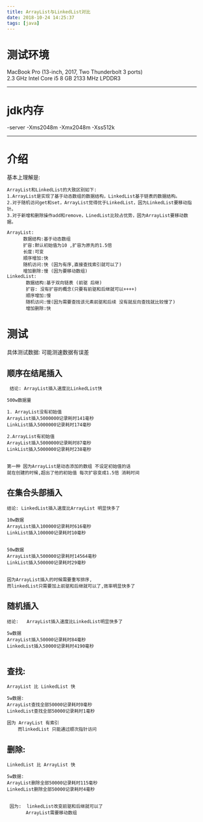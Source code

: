 ```yaml
---
title: ArrayList与LinkedList对比
date: 2018-10-24 14:25:37
tags: [java]
---
```


# 测试环境
MacBook Pro (13-inch, 2017, Two Thunderbolt 3 ports)  
2.3 GHz Intel Core i5
8 GB 2133 MHz LPDDR3

---

# jdk内存 
-server -Xms2048m -Xmx2048m -Xss512k

---

<!--more-->


# 介绍
基本上理解是:

```
ArrayList和LinkedList的大致区别如下:
1.ArrayList是实现了基于动态数组的数据结构，LinkedList基于链表的数据结构。 
2.对于随机访问get和set，ArrayList觉得优于LinkedList，因为LinkedList要移动指针。 
3.对于新增和删除操作add和remove，LinedList比较占优势，因为ArrayList要移动数据。 

ArrayList:
      数据结构:基于动态数组
      扩容:默认初始值为10 ,扩容为原先的1.5倍
      长度:可变
      顺序增加:快
      随机访问:快 (因为有序,直接查找索引就可以了)
      增加删除:慢 (因为要移动数组)
LinkedList:
       数据结构:基于双向链表 (前驱 后继)
       扩容: 没有扩容的概念(只要有前驱和后继就可以++++)
       顺序增加:慢 
       随机访问:慢(因为需要查找该元素前驱和后续 没有就反向查找就比较慢了)
       增加删除:快 
```

# 测试

具体测试数据:
可能测速数据有误差 

## 顺序在结尾插入

```
 结论: ArrayList插入速度比LinkedList快

500w数据量

1. ArrayList没有初始值
ArrayList插入5000000记录耗时141毫秒
LinkList插入5000000记录耗时174毫秒

2.ArrayList有初始值
ArrayList插入5000000记录耗时87毫秒
LinkList插入5000000记录耗时238毫秒


第一种 因为ArrayList是动态添加的数组 不设定初始值的话  
就在创建的时候,超出了他的初始值 每次扩容变成1.5倍 消耗时间

```

## 在集合头部插入

```
结论: LinkedList插入速度比ArrayList 明显快多了

10w数据
ArrayList插入100000记录耗时616毫秒
LinkList插入100000记录耗时10毫秒


50w数据
ArrayList插入500000记录耗时14564毫秒
LinkList插入500000记录耗时29毫秒


因为ArrayList插入的时候需要重写排序,  
而linkedList只需要加上前驱和后继就可以了,效率明显快多了

```

## 随机插入 

```
结论:   ArrayList插入速度比LinkedList明显快多了

5w数据
ArrayList插入50000记录耗时84毫秒
LinkedList插入50000记录耗时4190毫秒


```

## 查找:

```
ArrayList 比 LinkedList 快 

5w数据:
ArrayList查找全部50000记录耗时0毫秒
LinkedList查找全部50000记录耗时1毫秒

因为 ArrayList 有索引
    而linkedList 只能通过顺次指针访问

```

## 删除:

```
LinkedList 比 ArrayList 快

5w数据:
ArrayList删除全部50000记录耗时115毫秒
LinkedList删除全部50000记录耗时4毫秒


 因为:  linkedList改变前驱和后继就可以了  
       ArrayList需要移动数组
```